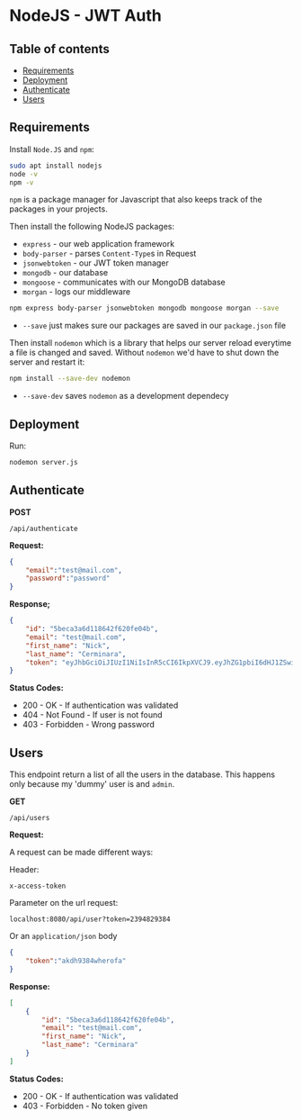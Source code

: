 # NodeJS - JWT Auth

## Table of contents

+ [Requirements](#requirements)
+ [Deployment](#deployment)
+ [Authenticate](#authenticate)
+ [Users](#users)

## Requirements

Install `Node.JS` and `npm`:

```sh
sudo apt install nodejs
node -v
npm -v
```

`npm` is a package manager for Javascript that also keeps track of the packages in your projects.

Then install the following NodeJS packages:

+ `express` - our web application framework
+ `body-parser` - parses `Content-Type`s in Request
+ `jsonwebtoken` - our JWT token manager
+ `mongodb` - our database
+ `mongoose` - communicates with our MongoDB database
+ `morgan` - logs our middleware

```sh
npm express body-parser jsonwebtoken mongodb mongoose morgan --save
```

+ `--save` just makes sure our packages are saved in our `package.json` file

Then install `nodemon` which is a library that helps our server reload everytime a file is changed and saved. Without `nodemon` we'd have to shut down the server and restart it:

```sh
npm install --save-dev nodemon
```

+ `--save-dev` saves `nodemon` as a development dependecy

## Deployment

Run:

```sh
nodemon server.js
```

## Authenticate

**POST**

`/api/authenticate`

**Request:**

```json
{
    "email":"test@mail.com",
    "password":"password"
}
```

**Response;**

```json
{
    "id": "5beca3a6d118642f620fe04b",
    "email": "test@mail.com",
    "first_name": "Nick",
    "last_name": "Cerminara",
    "token": "eyJhbGciOiJIUzI1NiIsInR5cCI6IkpXVCJ9.eyJhZG1pbiI6dHJ1ZSwiaWF0IjoxNTQyMjM3MTY2LCJleHAiOjE1NDIzMjM1NjZ9.96a4g7Btd6DCgBzt4Ysx6Hu5y60nBMu8fYiQ0pJ1LnI"
}
```

**Status Codes:**

+ 200 - OK - If authentication was validated
+ 404 - Not Found - If user is not found
+ 403 - Forbidden - Wrong password

## Users

This endpoint return a list of all the users in the database. This happens only because my 'dummy' user is and `admin`.

**GET**

`/api/users`

**Request:**

A request can be made different ways:

Header:

`x-access-token`

Parameter on the url request:

`localhost:8080/api/user?token=2394829384`

Or an `application/json` body

```json
{
    "token":"akdh9384wherofa"
}
```

**Response:**

```json
[
    {
        "id": "5beca3a6d118642f620fe04b",
        "email": "test@mail.com",
        "first_name": "Nick",
        "last_name": "Cerminara"
    }
]
```

**Status Codes:**

+ 200 - OK - If authentication was validated
+ 403 - Forbidden - No token given